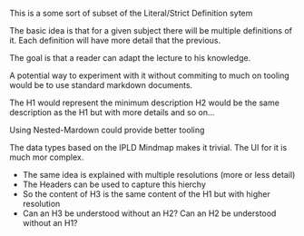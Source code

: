 This is a some sort of subset of the Literal/Strict Definition sytem

The basic idea is that for a given subject there will be multiple definitions of it. Each definition will have more detail that the previous.

The goal is that a reader can adapt the lecture to his knowledge.

A potential way to experiment with it without commiting to much on tooling would be to use standard markdown documents.

The H1 would represent the minimum description
H2 would be the same description as the H1 but with more details and so on...

Using Nested-Mardown could provide better tooling

The  data types based on the  IPLD Mindmap makes it trivial.
The UI for it is much mor complex.

- The same idea is explained with multiple resolutions (more or less detail)
- The Headers can be used to capture this hierchy
- So the content of H3 is the same content of the H1 but with higher resolution
- Can an H3 be understood without an H2? Can an H2 be understood without an H1?